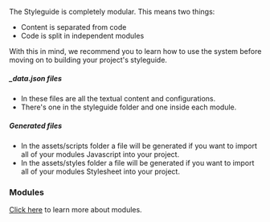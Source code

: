 The Styleguide is completely modular. This means two things:

- Content is separated from code
- Code is split in independent modules

With this in mind, we recommend you to learn how to use the system before moving on to building your project's styleguide.

##### _data.json files
- In these files are all the textual content and configurations. 
- There's one in the styleguide folder and one inside each module.

##### Generated files
- In the assets/scripts folder a file will be generated if you want to import all of your modules Javascript into your project.
- In the assets/styles folder a file will be generated if you want to import all of your modules Stylesheet into your project.

### Modules
[Click here](modules.html) to learn more about modules.